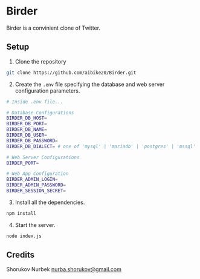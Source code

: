Birder
======

Birder is a convinient clone of Twitter.

## Setup

1. Clone the repository

```bash
git clone https://github.com/aibike20/Birder.git
```

2. Create the `.env` file specifying the database 
   and web server configuration parameters.

```bash
# Inside .env file...

# Database Configurations
BIRDER_DB_HOST=
BIRDER_DB_PORT=
BIRDER_DB_NAME=
BIRDER_DB_USER=
BIRDER_DB_PASSWORD=
BIRDER_DB_DIALECT= # one of 'mysql' | 'mariadb' | 'postgres' | 'mssql'

# Web Server Configurations
BIRDER_PORT=

# Web App Configuration
BIRDER_ADMIN_LOGIN=
BIRDER_ADMIN_PASSWORD=
BIRDER_SESSION_SECRET=
```

3. Install all the dependencies.

```bash
npm install
```

4. Start the server.

```bash
node index.js
```


## Credits

Shorukov Nurbek <nurba.shorukov@gmail.com>
